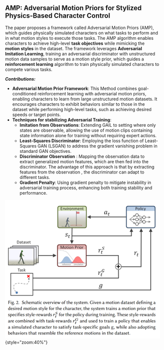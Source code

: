 

## AMP: Adversarial Motion Priors for Stylized Physics-Based Character Control

The paper proposes a framework called Adversarial Motion Priors (AMP), which guides physically simulated characters on what tasks to perform and in what motion styles to execute those tasks. The AMP algorithm enables characters to achieve high-level **task objectives** while mimicking the **motion styles** in the dataset. The framework leverages **Adversarial Imitation Learning**, training an adversarial discriminator with unstructured motion data samples to serve as a motion style prior, which guides a **reinforcement learning** algorithm to train physically simulated characters to compete various tasks.

***Contributions:*** 
- **Adversarial Motion Prior Framework**: This Method combines goal-conditioned reinforcement learning with adversarial motion priors, enabling characters to learn from large unstructured motion datasets. It encourages characters to exhibit behaviors similar to those in the dataset while performing high-level tasks, such as achieving desired speeds or target points.
- **Techniques for stabilizing Adversarial Training**:
	- **Imitation from Observations**: Extending GAIL to setting where only states are observable, allowing the use of motion clips containing state information alone for training without requiring expert actions.
	- **Least-Squares Discriminator**: Employing the loss function of Least-Squares GAN (LSGAN) to address the gradient vanishing problem in standard GAN objectives.
	- **Discriminator Observation** : Mapping the observation data to extract generalized motion features, which are then fed into the discriminator. The advantage of this approach is that by extracting features from the observation , the discriminator can adapt to different tasks.
	- **Gradient Penalty**: Using gradient penalty to mitigate instability in adversarial training process, enhancing both training stability and performance.



![AMP](img/AMP.png){style="zoom:40%"}

